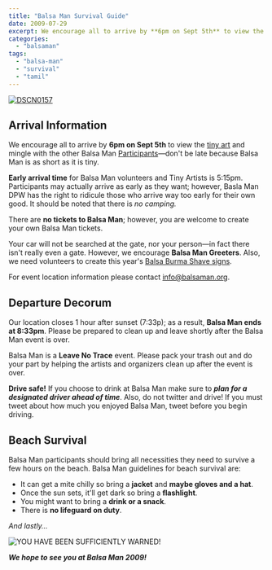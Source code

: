 ```yaml
---
title: "Balsa Man Survival Guide"
date: 2009-07-29
excerpt: We encourage all to arrive by **6pm on Sept 5th** to view the tiny art and mingle with the other Balsa Man Participants—don't be late because Balsa Man is as short as it is tiny.
categories: 
  - "balsaman"
tags: 
  - "balsa-man"
  - "survival"
  - "tamil"
---
```


[![DSCN0157](/images/2813440120_2ee7fae04f.jpg "Participants Arrive at Balsa Man 2008")](http://www.flickr.com/photos/ebisue88/2813440120/ "DSCN0157 by ebisue, on Flickr")

## Arrival Information

We encourage all to arrive by **6pm on Sept 5th** to view the [tiny art](http://balsaman.org/tiny-art-grants/) and mingle with the other Balsa Man [Participants](http://balsaman.org/participate/)—don't be late because Balsa Man is as short as it is tiny.

**Early arrival time** for Balsa Man volunteers and Tiny Artists is 5:15pm. Participants may actually arrive as early as they want; however, Basla Man DPW has the right to ridicule those who arrive way too early for their own good. It should be noted that there is _no camping._

There are **no tickets to Balsa Man**; however, you are welcome to create your own Balsa Man tickets.

Your car will not be searched at the gate, nor your person—in fact there isn't really even a gate. However, we encourage **Balsa Man Greeters**. Also, we need volunteers to create this year's [Balsa Burma Shave signs](http://www.flickr.com/photos/jhrphotos/2814562813/).

For event location information please contact [info@balsaman.org](mailto:info@balsaman.org).

## Departure Decorum

Our location closes 1 hour after sunset (7:33p); as a result, **Balsa Man ends at 8:33pm**. Please be prepared to clean up and leave shortly after the Balsa Man event is over.

Balsa Man is a **Leave No Trace** event. Please pack your trash out and do your part by helping the artists and organizers clean up after the event is over.

**Drive safe!** If you choose to drink at Balsa Man make sure to **_plan for a designated driver ahead of time_**. Also, do not twitter and drive! If you must tweet about how much you enjoyed Balsa Man, tweet before you begin driving.

## Beach Survival

Balsa Man participants should bring all necessities they need to survive a few hours on the beach. Balsa Man guidelines for beach survival are:

- It can get a mite chilly so bring a **jacket** and **maybe gloves and a hat**.
- Once the sun sets, it'll get dark so bring a **flashlight**.
- You might want to bring a **drink or a snack**.
- There is **no lifeguard on duty**.

_And lastly…_

![YOU HAVE BEEN SUFFICIENTLY WARNED!](/images/tamil-sign.png "YOU HAVE BEEN SUFFICIENTLY WARNED!")

**_We hope to see you at Balsa Man 2009!_**
